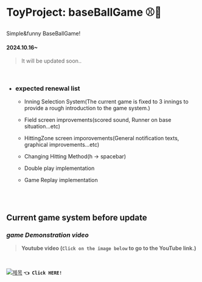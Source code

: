 # ToyProject: baseBallGame ⚾🏏
Simple&amp;funny BaseBallGame!

#### 2024.10.16~
> It will be updated soon..

<br>

+ ### expected renewal list
  
  + Inning Selection System(The current game is fixed to 3 innings to provide a rough introduction to the game system.)
    
  + Field screen improvements(scored sound, Runner on base situation...etc)
    
  + HittingZone screen imporovements(General notification texts, graphical improvements...etc)
    
  + Changing Hitting Method(h -> spacebar)
 
  + Double play implementation
 
  + Game Replay implementation

<br>
<br>
  
## Current game system before update



### _game Demonstration video_

> **Youtube video (`Click on the image below` to go to the YouTube link.)**

<br>

 [![제목](https://github.com/user-attachments/assets/0ef59d96-63d2-424d-9326-93f6845085da)](https://youtu.be/Njj6Z49qLPU?si=CRpZx0I0f039usYY)  **```👈 Click HERE!```**
